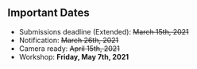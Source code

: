 

## Important Dates

- Submissions deadline (Extended):   <del>March 15th, 2021</del>
- Notification:                   <del>March 26th, 2021</del>
- Camera ready:                      <del>April 15th, 2021</del>
- Workshop:                          **Friday, May 7th, 2021**

<!--Deadlines are at 11:59 Anywhere on Earth (AoE) time.-->
